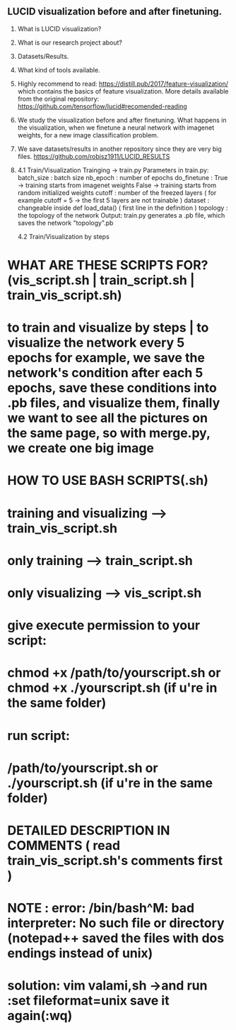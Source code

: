 ## LUCID visualization before and after finetuning.

1. What is LUCID visualization?
2. What is our research project about?
3. Datasets/Results.
4. What kind of tools available.


1. Highly recommend to read:
   https://distill.pub/2017/feature-visualization/
   which contains the basics of feature visualization.
   More details available from the original repository:
   https://github.com/tensorflow/lucid#recomended-reading
   
2. We study the visualization before and after finetuning.
   What happens in the visualization, when we finetune a neural network with imagenet weights, for a new image classification problem.
   
3. We save datasets/results in another repository since they are very big files.
   https://github.com/robisz1911/LUCID_RESULTS

4.
   4.1 Train/Visualization
           Trainging -> train.py
       Parameters in train.py:
           batch_size  : batch size
           nb_epoch    : number of epochs
           do_finetune : True -> training starts from imagenet weights
                         False -> training starts from random initialized weights
           cutoff      : number of the freezed layers ( for example cutoff = 5 -> the first 5 layers are not trainable )
           dataset     : changeable inside def load_data()  ( first line in the definition )
           topology    : the topology of the network
       Output:
           train.py generates a .pb file, which saves the network
           "topology".pb 
           
   4.2 Train/Visualization by steps

# WHAT ARE THESE SCRIPTS FOR? (vis_script.sh | train_script.sh | train_vis_script.sh)
# to train and visualize by steps | to visualize the network every 5 epochs for example, we save the network's condition after each 5 epochs, save these conditions into .pb files, and visualize them, finally we want to see all the pictures on the same page, so with merge.py, we create one big image


# HOW TO USE BASH SCRIPTS(.sh)
# training and visualizing --> train_vis_script.sh
# only training            --> train_script.sh
# only visualizing         --> vis_script.sh
# give execute permission to your script:
#      chmod +x /path/to/yourscript.sh   or chmod +x ./yourscript.sh (if u're in the same folder)
# run script:
#      /path/to/yourscript.sh            or ./yourscript.sh (if u're in the same folder)


# DETAILED DESCRIPTION IN COMMENTS ( read train_vis_script.sh's comments first )
 
# NOTE : error:  /bin/bash^M: bad interpreter: No such file or directory    (notepad++ saved the files with dos endings instead of unix)
#        solution:  vim valami,sh  ->and run    :set fileformat=unix   save it again(:wq)
